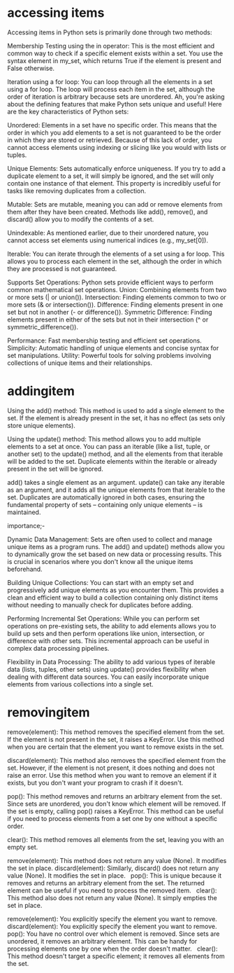 # accessing items

Accessing items in Python sets is primarily done through two methods:

Membership Testing using the in operator: This is the most efficient and common way to check if a specific element exists within a set. You use the syntax element in my_set, which returns True if the element is present and False otherwise.

Iteration using a for loop: You can loop through all the elements in a set using a for loop. The loop will process each item in the set, although the order of iteration is arbitrary because sets are unordered.
Ah, you're asking about the defining features that make Python sets unique and useful! Here are the key characteristics of Python sets:

Unordered: Elements in a set have no specific order. This means that the order in which you add elements to a set is not guaranteed to be the order in which they are stored or retrieved. Because of this lack of order, you cannot access elements using indexing or slicing like you would with lists or tuples.

Unique Elements: Sets automatically enforce uniqueness. If you try to add a duplicate element to a set, it will simply be ignored, and the set will only contain one instance of that element. This property is incredibly useful for tasks like removing duplicates from a collection.

Mutable: Sets are mutable, meaning you can add or remove elements from them after they have been created. Methods like add(), remove(), and discard() allow you to modify the contents of a set.

Unindexable: As mentioned earlier, due to their unordered nature, you cannot access set elements using numerical indices (e.g., my_set[0]).

Iterable: You can iterate through the elements of a set using a for loop. This allows you to process each element in the set, although the order in which they are processed is not guaranteed.

Supports Set Operations: Python sets provide efficient ways to perform common mathematical set operations.
Union: Combining elements from two or more sets (| or union()).
Intersection: Finding elements common to two or more sets (& or intersection()).
Difference: Finding elements present in one set but not in another (- or difference()).
Symmetric Difference: Finding elements present in either of the sets but not in their intersection (^ or symmetric_difference()).

Performance: Fast membership testing and efficient set operations.
Simplicity: Automatic handling of unique elements and concise syntax for set manipulations.
Utility: Powerful tools for solving problems involving collections of unique items and their relationships.

# addingitem

Using the add() method: This method is used to add a single element to the set. If the element is already present in the set, it has no effect (as sets only store unique elements).

Using the update() method: This method allows you to add multiple elements to a set at once. You can pass an iterable (like a list, tuple, or another set) to the update() method, and all the elements from that iterable will be added to the set. Duplicate elements within the iterable or already present in the set will be ignored.

add() takes a single element as an argument.
update() can take any iterable as an argument, and it adds all the unique elements from that iterable to the set. Duplicates are automatically ignored in both cases, ensuring the fundamental property of sets – containing only unique elements – is maintained.

importance;-

Dynamic Data Management: Sets are often used to collect and manage unique items as a program runs. The add() and update() methods allow you to dynamically grow the set based on new data or processing results. This is crucial in scenarios where you don't know all the unique items beforehand.

Building Unique Collections: You can start with an empty set and progressively add unique elements as you encounter them. This provides a clean and efficient way to build a collection containing only distinct items without needing to manually check for duplicates before adding.

Performing Incremental Set Operations: While you can perform set operations on pre-existing sets, the ability to add elements allows you to build up sets and then perform operations like union, intersection, or difference with other sets. This incremental approach can be useful in complex data processing pipelines.

Flexibility in Data Processing: The ability to add various types of iterable data (lists, tuples, other sets) using update() provides flexibility when dealing with different data sources. You can easily incorporate unique elements from various collections into a single set.

# removingitem

remove(element): This method removes the specified element from the set. If the element is not present in the set, it raises a KeyError. Use this method when you are certain that the element you want to remove exists in the set.

discard(element): This method also removes the specified element from the set. However, if the element is not present, it does nothing and does not raise an error. Use this method when you want to remove an element if it exists, but you don't want your program to crash if it doesn't.

pop(): This method removes and returns an arbitrary element from the set. Since sets are unordered, you don't know which element will be removed. If the set is empty, calling pop() raises a KeyError. This method can be useful if you need to process elements from a set one by one without a specific order.

clear(): This method removes all elements from the set, leaving you with an empty set.

remove(element): This method does not return any value (None). It modifies the set in place.
discard(element): Similarly, discard() does not return any value (None). It modifies the set in place.   
pop(): This is unique because it removes and returns an arbitrary element from the set. The returned element can be useful if you need to process the removed item.   
clear(): This method also does not return any value (None). It simply empties the set in place.

remove(element): You explicitly specify the element you want to remove.
discard(element): You explicitly specify the element you want to remove.
pop(): You have no control over which element is removed. Since sets are unordered, it removes an arbitrary element. This can be handy for processing elements one by one when the order doesn't matter.   
clear(): This method doesn't target a specific element; it removes all elements from the set.